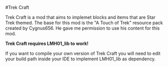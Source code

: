 #Trek Craft

Trek Craft is a mod that aims to implemet blocks and items that are Star Trek themed. The base for this mod is the "A Touch of Trek" resource pack created by Cygnus656. He gave me permission to use his content for this mod.

**Trek Craft requires LMH01_lib to work!**

If you want to compile your own version of Trek Craft you will need to edit your build path inside your IDE to implement LMH01_lib as dependency.